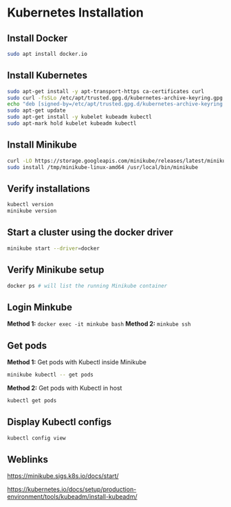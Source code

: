 # Kubernetes Installation

## Install Docker

```bash
sudo apt install docker.io
```

## Install Kubernetes

```bash
sudo apt-get install -y apt-transport-https ca-certificates curl
sudo curl -fsSLo /etc/apt/trusted.gpg.d/kubernetes-archive-keyring.gpg https://packages.cloud.google.com/apt/doc/apt-key.gpg
echo "deb [signed-by=/etc/apt/trusted.gpg.d/kubernetes-archive-keyring.gpg] https://apt.kubernetes.io/ kubernetes-xenial main" | sudo tee /etc/apt/sources.list.d/kubernetes.list
sudo apt-get update
sudo apt-get install -y kubelet kubeadm kubectl
sudo apt-mark hold kubelet kubeadm kubectl
```

## Install Minikube

```bash
curl -LO https://storage.googleapis.com/minikube/releases/latest/minikube-linux-amd64 -o /tmp/minikube
sudo install /tmp/minikube-linux-amd64 /usr/local/bin/minikube
```

## Verify installations

```bash
kubectl version
minikube version
```

## Start a cluster using the docker driver

```bash
minikube start --driver=docker
```

## Verify Minikube setup

```bash
docker ps # will list the running Minikube container
```

## Login Minkube

**Method 1:** `docker exec -it minkube bash`
**Method 2:** `minkube ssh`

## Get pods

**Method 1:** Get pods with Kubectl inside Minikube

```bash
minikube kubectl -- get pods
```

**Method 2:** Get pods with Kubectl in host

```bash
kubectl get pods
```

## Display Kubectl configs

```bash
kubectl config view
```

## Weblinks

<https://minikube.sigs.k8s.io/docs/start/>

<https://kubernetes.io/docs/setup/production-environment/tools/kubeadm/install-kubeadm/>
